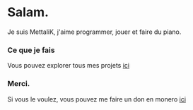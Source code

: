 # Salam.
Je suis MettaliK, j'aime programmer, jouer et faire du piano.

### Ce que je fais
Vous pouvez explorer tous mes projets [ici](https://github.com/MettaliK)

### Merci.
Si vous le voulez, vous pouvez me faire un don en monero [ici](./donner.html)
